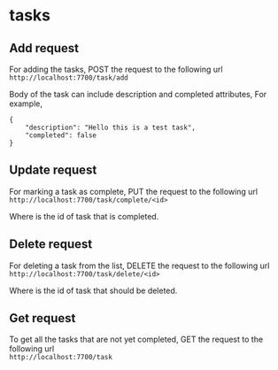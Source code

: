 # tasks

## Add request

For adding the tasks, POST the request to the following url <br/>
`http://localhost:7700/task/add`

Body of the task can include description and completed attributes, For example,
```
{
    "description": "Hello this is a test task",
    "completed": false
}
```

## Update request

For marking a task as complete, PUT the request to the following url <br/>
`http://localhost:7700/task/complete/<id>`

Where <id> is the id of task that is completed.

## Delete request

For deleting a task from the list, DELETE the request to the following url <br/>
`http://localhost:7700/task/delete/<id>`

Where <id> is the id of task that should be deleted.

## Get request

To get all the tasks that are not yet completed, GET the request to the following url <br/>
`http://localhost:7700/task`
